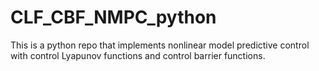 # CLF_CBF_NMPC_python
This is a python repo that implements nonlinear model predictive control with control Lyapunov functions and control barrier functions.
